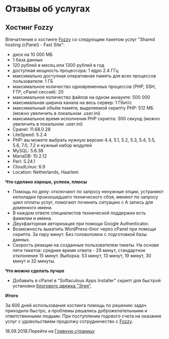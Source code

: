 # Отзывы об услугах

## Хостинг Fozzy

Впечатления о хостинге [Fozzy](https://fozzy.com/ru/index.shtml) со следующим пакетом услуг "Shared hosting (cPanel) - Fast Site":

- диск на 10 000 МБ
- 1 база данных
- 120 рублей в месяц или 1300 рублей в год
- доступная мощность процессора: 1 ядро 2.4 ГГц
- максимально доступная оперативная память для всех процессов пользователя: 1 ГБ
- максимальное количество одновременных процессов (PHP, SSH, FTP, cPanel сессий): 20
- максимальное количество файлов на одном аккаунте: 500 000
- максимальная ширина канала на весь сервер: 1 Гбит/с
- максимальный объём памяти, выделяемой скрипту PHP: 512 МБ (можно увеличить в локальном .user.ini)
- максимальное время исполнения PHP скрипта: 300 секунд (можно увеличить в локальном .user.ini)
- Cpanel: 11.68.0.28
- LiteSpeed: 5.2.4
- PHP: вы можете выбрать нужную версию 4.4, 5.1, 5.2, 5.3, 5.4, 5.5, 5.6, 7.0, 7.2 и нужный набор модулей
- MySQL: 5.6.38
- MariaDB: 10.2.12
- Perl: 5.24.1
- CloudLinux: 6.9
- Location: Netherlands, Haarlem

**Что сделано хорошо, успехи, плюсы**

- Помощь по делу: отключают по запросу ненужные опции, устраняют неполадки произошедшего технического сбоя, меняют по запросу цикл оплаты услуг, помогают починить ситуацию с А запись для доменного имени.
- В каждом ответе специалистов технической поддержки есть фамилии и имена.
- Двухфакторная авторизация при помощи Google Authenticator.
- Возможность выкатить WordPress-блог через cPanel при помощи скрипта. За пару минут. Без головоломок с подготовкой базы данных.
- Скорость реакции на созданные пользователем тикеты. На основе пяти тикетов: среднее время ответа - 29 минут, стандартное отклонение 15 минут. Выборка: 53 минут, 13 минут, 19 минут, 30 минут и 32 минуты.

**Что можно сделать лучше**

- Добавить в cPanel в "Softaculous Apps Installer" скрипт для быстрой установки [блогового движка "Эгея"](https://blogengine.ru/).

**Итого**

За 606 дней использования хостинга помощь по решению задач приходила быстро, а проблемы решались доброжелательными и ответственными людьми. При поступлении годового счета на оказание услуг с удовольствием продолжу сотрудничество с [Fozzy](https://fozzy.com/ru/index.shtml).

18.09.2018.Перейти на [Главную страницу](./)